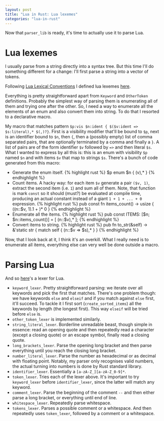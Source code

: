 ```yaml
---
layout: post
title: "Lua in Rust: Lua lexemes"
categories: "lua-in-rust"
---
```


Now that `parser_lib` is ready, it's time to actually use it to parse Lua.

Lua lexemes
===========

I usually parse from a string directly into a syntax tree. But this time I'll do something different for a change:
I'll first parse a string into a vector of tokens.

Following [Lua Lexical Conventions](http://www.lua.org/manual/5.1/manual.html#2.1) I defined lua lexemes
[here](https://github.com/projedi/lua-in-rust/commit/7300733e4baced3498779d720c8a7e8919e507dd).

Everything is pretty straightforward apart from `Keyword` and `OtherToken` definitions. Probably the simplest way
of parsing them is enumerating all of them and trying one after the other. So, I need a way to enumerate all the
elements of an enum and also convert them into string. To do that I resorted to a declarative macro.

My macro that matches pattern `$p:vis $n:ident { $($v:ident => $s:literal),* $(,)?}`. First is a visibility modifier
that'll be bound to `$p`, next is an identifier bound to `$n`, then `{`, then a (possibly empty) list of comma separated
pairs, that are optionally terminated by a comma and finally a `}`. A list of pairs are of the form identifier `$v` followed
by `=>` and then literal `$s`. What I wanted to express by all this is: this is an enum with visibility `$p` named `$n` and
with items `$v` that map to strings `$s`. There's a bunch of code generated from this macro:
* Generate the enum itself.
{% highlight rust %}
$p enum $n {
    $($v),*
}
{% endhighlight %}
* Count items. A hacky way: for each item `$v` generate a pair `($v, 1)`, extract the second item (i.e. `1`)
and sum all of them. Note, that function is mark `const` so it should (must?) be evaluated at compile time, producing
an actual constant instead of a giant `1 + 1 + ... + 0` expression.
{% highlight rust %}
pub const fn items_count() -> usize {
    $(($n::$v, 1).1 + )* 0
}
{% endhighlight %}
* Enumerate all the items.
{% highlight rust %}
pub const ITEMS: [$n; $n::items_count()] = [
    $($n::$v),*
];
{% endhighlight %}
* Convert items to string.
{% highlight rust %}
pub fn to_str(&self) -> &'static str {
    match self {
      $($n::$v => $s),*
    }
}
{% endhighlight %}

Now, that I look back at it, I think it's an overkill. What I really need is to enumerate all items, everything
else can very well be done outside a macro.

Parsing Lua
===========

And so [here](https://github.com/projedi/lua-in-rust/commit/cd08246a81ab5e1935393b8ab773540c7f6b6aeb)'s a lexer for Lua.

* `keyword_lexer`.  Pretty straightforward parsing: we iterate over all keywords and pick the first that matches. There's one problem
  though: we have keywords `else` and `elseif` and if you match against `else` first, it'll succeed. To tackle it
  I first sort (`create_sorted_items`) all the keywords by length (the longest first). This way `elseif` will be
  tried before `else` is.
* `other_token_lexer` is implemented similarly.
* `string_literal_lexer`. Borderline unreadable beast, though simple in essence: read an opening quote and then repeatedly
  read a character (except a closing quote) or an escape symbol, finally read a closing quote.
* `long_brackets_lexer`. Parse the opening long bracket and then parse everything until you reach the closing long bracket.
* `number_literal_lexer`. Parse the number as hexadecimal or as decimal with floating point. Notably, my parser only
  recognises valid numbers, the actual turning into numbers is done by Rust standard library.
* `identifier_lexer`. Essentially a `[a-zA-Z_][a-zA-Z_0-9]*`.
* `token_lexer`. Tries each of the lexer above. It's important to try `keyword_lexer` before `identifier_lexer`, since
  the latter will match any keyword.
* `comment_lexer`. Parse the beginning of the comment `--` and then either parse a long bracket, or everything until end of line.
* `whitespace_lexer`. Repeatedly parse whitespace.
* `tokens_lexer`. Parses a possible comment or a whitespace. And then repeatedly uses `token_lexer`, followed by a comment or a whitespace.
